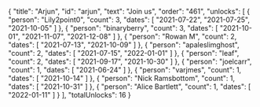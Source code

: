 {
  "title": "Arjun",
  "id": "arjun",
  "text": "Join us",
  "order": "461",
  "unlocks": [
    {
      "person": "Lily2point0",
      "count": 3,
      "dates": [
        "2021-07-22",
        "2021-07-25",
        "2021-10-05"
      ]
    },
    {
      "person": "binaryberry",
      "count": 3,
      "dates": [
        "2021-10-01",
        "2021-11-07",
        "2021-12-08"
      ]
    },
    {
      "person": "Rowan M",
      "count": 2,
      "dates": [
        "2021-07-13",
        "2021-10-09"
      ]
    },
    {
      "person": "apaleslimghost",
      "count": 2,
      "dates": [
        "2021-07-15",
        "2022-01-01"
      ]
    },
    {
      "person": "leaf",
      "count": 2,
      "dates": [
        "2021-09-17",
        "2021-10-30"
      ]
    },
    {
      "person": "joelcarr",
      "count": 1,
      "dates": [
        "2021-06-24"
      ]
    },
    {
      "person": "varjmes",
      "count": 1,
      "dates": [
        "2021-10-14"
      ]
    },
    {
      "person": "Nick Ramsbottom",
      "count": 1,
      "dates": [
        "2021-10-31"
      ]
    },
    {
      "person": "Alice Bartlett",
      "count": 1,
      "dates": [
        "2022-01-11"
      ]
    }
  ],
  "totalUnlocks": 16
}